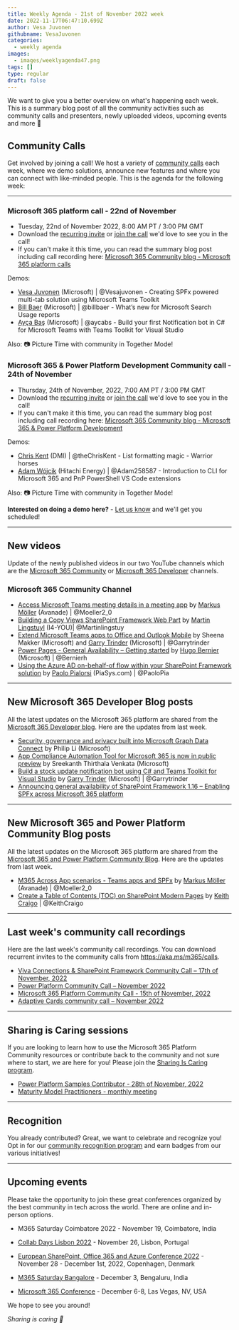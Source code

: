 ```yaml
---
title: Weekly Agenda - 21st of November 2022 week
date: 2022-11-17T06:47:10.699Z
author: Vesa Juvonen
githubname: VesaJuvonen
categories:
  - weekly agenda
images:
  - images/weeklyagenda47.png
tags: []
type: regular
draft: false
---
```


We want to give you a better overview on what's happening each week. This is a summary blog post of all the community activities such as community calls and presenters, newly uploaded videos, upcoming events and more 🚀


## Community Calls

Get involved by joining a call! We host a variety of [community calls](https://aka.ms/m365/calls) each week, where we demo solutions, announce new features and where you can connect with like-minded people. This is the agenda for the following week:

---

### Microsoft 365 platform call - 22nd of November

* Tuesday, 22nd of November 2022, 8:00 AM PT / 3:00 PM GMT
* Download the [recurring invite](https://aka.ms/m365-dev-call) or [join the call](https://aka.ms/m365-dev-call-join) we'd love to see you in the call!
* If you can't make it this time, you can read the summary blog post including call recording here: [Microsoft 365 Community blog - Microsoft 365 platform calls](https://pnp.github.io/blog/categories/microsoft-365-platform-call/)

Demos:

* [Vesa Juvonen](https://twitter.com/vesajuvonen) (Microsoft) | @Vesajuvonen - Creating SPFx powered multi-tab solution using Microsoft Teams Toolkit
* [Bill Baer](https://twitter.com/billbaer) (Microsoft) | @billbaer - What’s new for Microsoft Search Usage reports
* [Ayça Baş](https://twitter.com/aycabs) (Microsoft) | @aycabs  - Build your first Notification bot in C# for Microsoft Teams with Teams Toolkit for Visual Studio


Also: 📷 Picture Time with community in Together Mode!

### Microsoft 365 & Power Platform Development Community call - 24th of November

* Thursday, 24th of November, 2022, 7:00 AM PT / 3:00 PM GMT
* Download the [recurring invite](https://aka.ms/spdev-sig-call) or [join the call](https://aka.ms/spdev-sig-call-join) we'd love to see you in the call!
* If you can't make it this time, you can read the summary blog post including call recording here: [Microsoft 365 Community blog - Microsoft 365 & Power Platform Development](https://pnp.github.io/blog/categories/microsoft-365-and-power-platform-development-community-call/)

Demos:

* [Chris Kent](https://twitter.com/theChrisKent) (DMI) | @theChrisKent - List formatting magic - Warrior horses
* [Adam Wójcik](https://twitter.com/Adam25858782) (Hitachi Energy) | @Adam258587 - Introduction to CLI for Microsoft 365 and PnP PowerShell VS Code extensions

Also: 📷 Picture Time with community in Together Mode!

**Interested on doing a demo here?** - [Let us know](https://aka.ms/m365pnp/request/demo) and we'll get you scheduled!

---


## New videos

Update of the newly published videos in our two YouTube channels which are the [Microsoft 365 Community](https://www.youtube.com/channel/UC_mKdhw-V6CeCM7gTo_Iy7w) or [Microsoft 365 Developer](https://www.youtube.com/channel/UCV_6HOhwxYLXAGd-JOqKPoQ) channels.

### Microsoft 365 Community Channel

* [Access Microsoft Teams meeting details in a meeting app](https://www.youtube.com/watch?v=1GWRmmELYcI) by [Markus Möller](https://twitter.com/Moeller2_0) (Avanade) | @Moeller2_0
* [Building a Copy Views SharePoint Framework Web Part](https://www.youtube.com/watch?v=x7BRYidNKRg&t=5s) by [Martin Lingstuyl](https://twitter.com/martinlingstuyl) (I4-YOU)| @Martinlingstuy
* [Extend Microsoft Teams apps to Office and Outlook Mobile](https://www.youtube.com/watch?v=kcHBiXUxHzU&t=2s) by Sheena Makker (Microsoft) and [Garry Trinder](https://twitter.com/garrytrinder) (Microsoft) | @Garrytrinder
* [Power Pages - General Availability – Getting started](https://www.youtube.com/watch?v=HjTmdFGCbqE&t=4s) by [Hugo Bernier](https://twitter.com/bernierh) (Microsoft) | @Bernierh
* [Using the Azure AD on-behalf-of flow within your SharePoint Framework solution](https://www.youtube.com/watch?v=R86R1kM3Byk&t=106s) by [Paolo Pialorsi](https://twitter.com/PaoloPia) (PiaSys.com) | @PaoloPia

---


## New Microsoft 365 Developer Blog posts

All the latest updates on the Microsoft 365 platform are shared from the [Microsoft 365 Developer blog](https://devblogs.microsoft.com/microsoft365dev/). Here are the updates from last week.

* [Security, governance and privacy built into Microsoft Graph Data Connect](https://devblogs.microsoft.com/microsoft365dev/security-governance-and-privacy-built-into-microsoft-graph-data-connect/) by Philip Li (Microsoft)
* [App Compliance Automation Tool for Microsoft 365 is now in public preview](https://devblogs.microsoft.com/microsoft365dev/app-compliance-automation-tool-for-microsoft-365-is-now-in-public-preview/) by Sreekanth Thirthala Venkata (Microsoft)
* [Build a stock update notification bot using C# and Teams Toolkit for Visual Studio](https://devblogs.microsoft.com/microsoft365dev/build-a-stock-update-notification-bot-for-microsoft-teams-using-c-and-teams-toolkit-for-visual-studio/) by [Garry Trinder](https://twitter.com/garrytrinder) (Microsoft) | @Garrytrinder
* [Announcing general availability of SharePoint Framework 1.16 – Enabling SPFx across Microsoft 365 platform](https://devblogs.microsoft.com/microsoft365dev/announcing-general-availability-of-sharepoint-framework-1-16-enabling-spfx-across-microsoft-365-platform/)

---


## New Microsoft 365 and Power Platform Community Blog posts

All the latest updates on the Microsoft 365 platform are shared from the [Microsoft 365 and Power Platform Community Blog](https://pnp.github.io/blog/). Here are the updates from last week.

* [M365 Across App scenarios - Teams apps and SPFx](https://pnp.github.io/blog/post/microsoft-365-app-scenarios/) by [Markus Möller](https://twitter.com/Moeller2_0) (Avanade) | @Moeller2_0
* [Create a Table of Contents (TOC) on SharePoint Modern Pages](https://pnp.github.io/blog/post/create-a-table-of-contents-on-sharepoint-modern-pages/) by [Keith Craigo](https://twitter.com/KeithCraigo) | @KeithCraigo

---

## Last week's community call recordings

Here are the last week's community call recordings. You can download recurrent invites to the community calls from https://aka.ms/m365/calls.

* [Viva Connections & SharePoint Framework Community Call – 17th of November, 2022](https://pnp.github.io/blog/microsoft-viva-and-spfx-community-call/2022-11-17/)
* [Power Platform Community Call – November 2022](https://pnp.github.io/blog/power-platform-community-call/power-apps-community-call-november-2022/)
* [Microsoft 365 Platform Community Call - 15th of November, 2022](https://pnp.github.io/blog/microsoft-365-platform-community-call/2022-11-15/)
* [Adaptive Cards community call – November 2022](https://pnp.github.io/blog/adaptive-cards-community-call/adaptive-cards-community-call-november-2022/)

---


## Sharing is Caring sessions

If you are looking to learn how to use the Microsoft 365 Platform Community resources or contribute back to the community and not sure where to start, we are here for you! Please join the [Sharing Is Caring program](https://pnp.github.io/sharing-is-caring/).

* [Power Platform Samples Contributor - 28th of November, 2022](https://forms.office.com/pages/responsepage.aspx?id=KtIy2vgLW0SOgZbwvQuRaXDXyCl9DkBHq4A2OG7uLpdUN0hMNTRPWVVWTkhFTk9QQzhFSTRIS1JLSC4u)
* [Maturity Model Practitioners - monthly meeting](https://aka.ms/mm4m365/invite)

---

## Recognition

You already contributed? Great, we want to celebrate and recognize you! Opt in for our [community recognition program](https://pnp.github.io/recognitionprogram/) and earn badges from our various initiatives!

---

## Upcoming events

Please take the opportunity to join these great conferences organized by the best community in tech across the world. There are online and in-person options.


* M365 Saturday Coimbatore 2022 - November 19, Coimbatore, India
* [Collab Days Lisbon 2022](https://www.collabdays.org/2022-lisbon/) - November 26, Lisbon, Portugal
* [​​​​​​​European SharePoint, Office 365 and Azure Conference 2022](https://www.sharepointeurope.com/) - November 28 - December 1st, 2022, Copenhagen, Denmark

* [M365 Saturday Bangalore](https://www.communitydays.org/event/2022-12-03/m365-saturday-bangalore-2022) - December 3, Bengaluru, India
* [Microsoft 365 Conference](https://m365conf.com/#!/) - December 6-8, Las Vegas, NV, USA

We hope to see you around!

_Sharing is caring 🧡_
